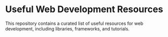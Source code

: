 # Useful Web Development Resources

This repository contains a curated list of useful resources for web development, including libraries, frameworks, and tutorials.
